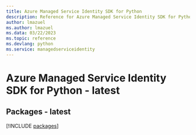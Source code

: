```yaml
---
title: Azure Managed Service Identity SDK for Python
description: Reference for Azure Managed Service Identity SDK for Python
author: lmazuel
ms.author: lmazuel
ms.data: 03/22/2023
ms.topic: reference
ms.devlang: python
ms.service: managedserviceidentity
---
```

# Azure Managed Service Identity SDK for Python - latest
## Packages - latest
[!INCLUDE [packages](managed-service-identity-index.md)]